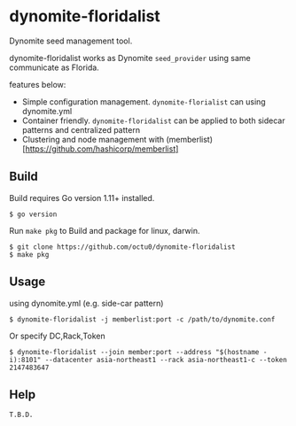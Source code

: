 # dynomite-floridalist

Dynomite seed management tool.

dynomite-floridalist works as Dynomite `seed_provider` using same communicate as Florida.

features below:

- Simple configuration management. `dynomite-florialist` can using dynomite.yml
- Container friendly. `dynomite-floridalist` can be applied to both sidecar patterns and centralized pattern
- Clustering and node management with (memberlist)[https://github.com/hashicorp/memberlist]

## Build

Build requires Go version 1.11+ installed.

```
$ go version
```

Run `make pkg` to Build and package for linux, darwin.

```
$ git clone https://github.com/octu0/dynomite-floridalist
$ make pkg
```

## Usage

using dynomite.yml (e.g. side-car pattern)

```
$ dynomite-floridalist -j memberlist:port -c /path/to/dynomite.conf
```

Or specify DC,Rack,Token

```
$ dynomite-floridalist --join member:port --address "$(hostname -i):8101" --datacenter asia-northeast1 --rack asia-northeast1-c --token 2147483647
```

## Help

```
T.B.D.
```
